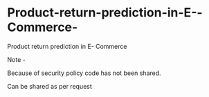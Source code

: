 # Product-return-prediction-in-E--Commerce-
Product return prediction in E- Commerce 


Note - 

Because of security policy code has not been shared. 

Can be shared as per request
